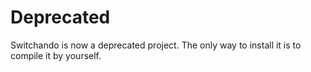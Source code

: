 # Deprecated

Switchando is now a deprecated project. The only way to install it is to compile it by yourself.
